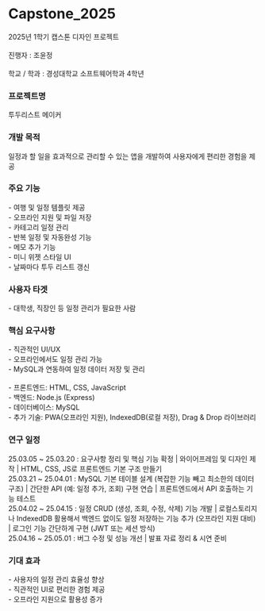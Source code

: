 # Capstone_2025
2025년 1학기 캡스톤 디자인 프로젝트  
<br/>
진행자 : 조윤정  
<br/>
학교 / 학과 : 경성대학교 소프트웨어학과 4학년

<h3>프로젝트명</h3>
투두리스트 메이커

<h3>개발 목적</h3>
일정과 할 일을 효과적으로 관리할 수 있는 앱을 개발하여 사용자에게 편리한 경험을 제공

<h3>주요 기능</h3>
- 여행 및 일정 템플릿 제공<br/>
- 오프라인 지원 및 파일 저장<br/>
- 카테고리 일정 관리<br/>
- 반복 일정 및 자동완성 기능<br/>
- 메모 추가 기능<br/>
- 미니 위젯 스타일 UI<br/>
- 날짜마다 투두 리스트 갱신<br/>

<h3>사용자 타겟</h3>
- 대학생, 직장인 등 일정 관리가 필요한 사람

<h3>핵심 요구사항</h3>
- 직관적인 UI/UX<br/>
- 오프라인에서도 일정 관리 가능<br/>
- MySQL과 연동하여 일정 데이터 저장 및 관리<br/>
  <br/>
- 프론트엔드: HTML, CSS, JavaScript<br/>
- 백엔드: Node.js (Express)<br/>
- 데이터베이스: MySQL<br/>
- 추가 기술: PWA(오프라인 지원), IndexedDB(로컬 저장), Drag & Drop 라이브러리<br/>

<h3>연구 일정</h3>
25.03.05 ~ 25.03.20 : 요구사항 정리 및 핵심 기능 확정 | 와이어프레임 및 디자인 제작 | HTML, CSS, JS로 프론트엔드 기본 구조 만들기<br/>
25.03.21 ~ 25.04.01 : MySQL 기본 테이블 설계 (복잡한 기능 빼고 최소한의 데이터 구조) | 간단한 API (예: 일정 추가, 조회) 구현 연습 | 프론트엔드에서 API 호출하는 기능 테스트<br/>
25.04.02 ~ 25.04.15 : 일정 CRUD (생성, 조회, 수정, 삭제) 기능 개발 | 로컬스토리지나 IndexedDB 활용해서 백엔드 없이도 일정 저장하는 기능 추가 (오프라인 지원 대비) | 로그인 기능 간단하게 구현 (JWT 또는 세션 방식)<br/>
25.04.16 ~ 25.05.01 : 버그 수정 및 성능 개선 | 발표 자료 정리 & 시연 준비<br/>

<h3>기대 효과</h3>
- 사용자의 일정 관리 효율성 향상<br/>
- 직관적인 UI로 편리한 경험 제공<br/>
- 오프라인 지원으로 활용성 증가<br/>
